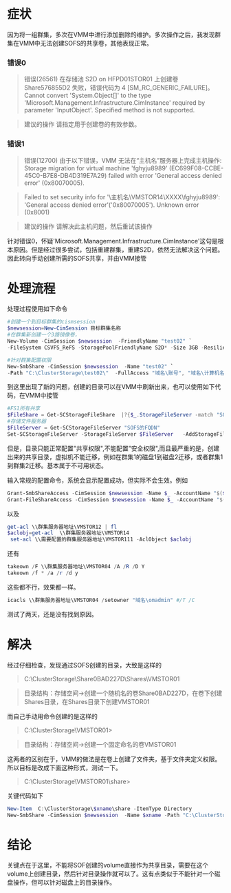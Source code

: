 # 症状
因为将一组群集，多次在VMM中进行添加删除的维护。多次操作之后，我发现群集在VMM中无法创建SOFS的共享卷，其他表现正常。 
### 错误0

> 错误(26561)
在存储池 S2D on HFPD01STOR01 上创建卷 Share576855D2 失败，错误代码为 4 [SM_RC_GENERIC_FAILURE]。Cannot convert 'System.Object[]' to the type 'Microsoft.Management.Infrastructure.CimInstance' required by parameter 'InputObject'. Specified method is not supported.

> 建议的操作
请指定用于创建卷的有效参数。


### 错误1
> 错误(12700)
由于以下错误，VMM 无法在“主机名”服务器上完成主机操作: Storage migration for virtual machine 'fghyju8989' (EC699F08-CCBE-45C0-B7E8-DB4D319E7A29) failed with error 'General access denied error' (0x80070005).

> Failed to set security info for '\\主机名\VMSTOR14\XXXX\fghyju8989': 'General access denied error'('0x80070005').
Unknown error (0x8001)

> 建议的操作
请解决此主机问题，然后重试该操作

针对错误0，怀疑'Microsoft.Management.Infrastructure.CimInstance'这句是根本原因。但是经过很多尝试，包括重建群集，重建S2D，依然无法解决这个问题。
因此转向手动创建所需的SOFS共享，并由VMM接管

# 处理流程
处理过程使用如下命令
```powershell
#创建一个到目标群集的cismsession
$newsession=New-CimSession 目标群集名称
#在群集新创建一个3路镜像卷，
New-Volume -CimSession $newsession  -FriendlyName "test02" `
-FileSystem CSVFS_ReFS -StoragePoolFriendlyName S2D* -Size 3GB -ResiliencySettingName Mirror 

#针对群集配置权限
New-SmbShare -CimSession $newsession  -Name "test02" `
-Path "C:\ClusterStorage\test02\"  -FullAccess "域名\账号", "域名\计算机名$"

```
到这里出现了新的问题，创建的目录可以在VMM中刷新出来，也可以使用如下代码，在VMM中接管
```powershell
#FS1所有共享
$FileShare = Get-SCStorageFileShare  |?{$_.StorageFileServer -match "SOFS名称"}
#存储文件服务器 
$FileServer = Get-SCStorageFileServer "SOFS的FQDN"
Set-SCStorageFileServer -StorageFileServer $FileServer   -AddStorageFileShareToManagement $FileShare 

```
但是，目录只能正常配置"共享权限",不能配置"安全权限",而且最严重的是，创建出来的共享目录，虚拟机不能迁移，例如在群集1的磁盘1到磁盘2迁移，或者群集1到群集2迁移。基本属于不可用状态。

输入常规的配置命令，系统会显示配置成功，但实际不会生效。例如

```powershell
Grant-SmbShareAccess -CimSession $newsession -Name $_ -AccountName "$($env:USERDOMAIN)\Storage Server Admins" -AccessRight Full -Confirm:$false 
Grant-FileShareAccess -CimSession $newsession -Name $_ -AccountName "$($env:USERDOMAIN)\common share users" -AccessRight Full -Confirm:$false 

```
以及

```powershell
get-acl \\群集服务器地址\VMSTOR12 | fl
$aclobj=get-acl  \\群集服务器地址\VMSTOR14 
 set-acl \\需要配置的群集服务器地址\VMSTOR111 -AclObject $aclobj

```
还有

```powershell
takeown /F \\群集服务器地址\VMSTOR04 /A /R /D Y
takeown /f * /a /r /d y

```
这些都不行，效果都一样。
```powershell
icacls \\群集服务器地址\VMSTOR04 /setowner "域名\omadmin" #/T /C
```
测试了两天，还是没有找到原因。

# 解决
经过仔细检查，发现通过SOFS创建的目录，大致是这样的

> C:\ClusterStorage\Share0BAD227D\Shares\VMSTOR01

>目录结构：存储空间→创建一个随机名的卷Share0BAD227D，在卷下创建Shares目录，在Shares目录下创建VMSTOR01

而自己手动用命令创建的是这样的
> C:\ClusterStorage\VMSTOR01> 

> 目录结构：存储空间→创建一个固定命名的卷VMSTOR01

这两者的区别在于，VMM的做法是在卷上创建了文件夹，基于文件夹定义权限。
所以目标是改成下面这种形式，测试一下。
> C:\ClusterStorage\VMSTOR01\share> 

关键代码如下
```powershell
New-Item  C:\ClusterStorage\$xname\share -ItemType Directory
New-SmbShare -CimSession $newsession  -Name $xname -Path "C:\ClusterStorage\$xname\share" -FullAccess  '域名\domain admins','administrators'

```
# 结论

关键点在于这里，不能将SOF创建的volume直接作为共享目录，需要在这个volume上创建目录，然后针对目录操作就可以了。这有点类似于不能针对一个磁盘操作，但可以针对磁盘上的目录操作。
